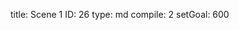 title:          Scene 1
ID:             26
type:           md
compile:        2
setGoal:        600


